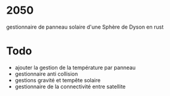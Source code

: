 # 2050
gestionnaire de panneau solaire d'une Sphère de Dyson en rust


# Todo

- ajouter la gestion de la température par panneau
- gestionnaire anti collision
- gestions gravité et tempête solaire
- gestionnaire de la connectivité entre satellite 